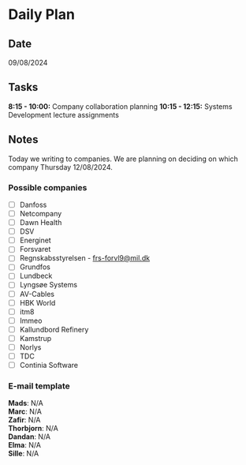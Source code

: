 # Daily Plan

## Date
09/08/2024

## Tasks
**8:15 - 10:00:** Company collaboration planning
**10:15 - 12:15:** Systems Development lecture assignments

## Notes
Today we writing to companies. We are planning on deciding on which company Thursday 12/08/2024.

### Possible companies
- [ ] Danfoss
- [ ] Netcompany
- [ ] Dawn Health
- [ ] DSV
- [ ] Energinet
- [ ] Forsvaret
- [ ] Regnskabsstyrelsen - frs-forvl9@mil.dk
- [ ] Grundfos
- [ ] Lundbeck
- [ ] Lyngsøe Systems
- [ ] AV-Cables
- [ ] HBK World
- [ ] itm8
- [ ] Immeo
- [ ] Kallundbord Refinery
- [ ] Kamstrup
- [ ] Norlys
- [ ] TDC
- [ ] Continia Software

### E-mail template

**Mads**: N/A\
**Marc**: N/A\
**Zafir**: N/A\
**Thorbjorn**: N/A\
**Dandan**: N/A\
**Elma**: N/A\
**Sille**: N/A

